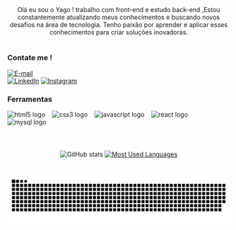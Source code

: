 

<img align="center" alt="" src="./src/header-gif.gif">

#

<p align="center"> Olá eu sou o Yago ! trabalho com front-end e estudo back-end ,Estou constantemente atualizando meus conhecimentos e buscando novos desafios na área de tecnologia. Tenho paixão por aprender e aplicar esses conhecimentos para criar soluções inovadoras.
  
#


<h3 align="left">Contate me !</h3>

[![E-mail](https://img.shields.io/badge/-Email-000?style=for-the-badge&logo=microsoft-outlook&logoColor=#FFFFFF&color:FFF)](mailto:yago.nunes.lima@hotmail.com)     
[![LinkedIn](https://img.shields.io/badge/-LinkedIn-000?style=for-the-badge&logo=linkedin&logoColor=&color:FFF)](https://www.linkedin.com/in//)
[![Instagram](https://img.shields.io/badge/-Instagram-000?style=for-the-badge&logo=instagram&logoColor=#FFFFFF&color:FFF)](https://www.instagram.com//)



<h3 align="left">Ferramentas</h3>

<div align="left">
  <img src="https://cdn.jsdelivr.net/gh/devicons/devicon/icons/html5/html5-original.svg" height="25" alt="html5 logo"  />
  <img width="8" />
  <img src="https://cdn.jsdelivr.net/gh/devicons/devicon/icons/css3/css3-original.svg" height="25" alt="css3 logo"  />
  <img width="8" />
  <img src="https://cdn.jsdelivr.net/gh/devicons/devicon/icons/javascript/javascript-plain.svg" height="25" alt="javascript logo"  />
  <img width="8" />
  <img src="https://cdn.jsdelivr.net/gh/devicons/devicon/icons/react/react-original.svg" height="25" alt="react logo"  />
  <img width="8" />
  <img src="https://cdn.jsdelivr.net/gh/devicons/devicon/icons/mysql/mysql-original.svg" height="25" alt="mysql logo"  />
  <img width="8" />

#

<div style="text-align: center;" align="center">
  <br>
  <img src="https://github-readme-stats-git-masterrstaa-rickstaa.vercel.app/api?username=yagoweb&hide_title=true&show_icons=true&include_all_commits=false&count_private=true&line_height=25&hide=issues&bg_color=000&title_color=3CB371&text_color=FFF&border_radius=3&border_color=3CB371&icon_color=3CB371&theme=jolly" alt="GitHub stats">

  <a href="https://github.com/yagoweb/github-readme-stats">
    <img src="https://github-readme-stats-git-masterrstaa-rickstaa.vercel.app/api/top-langs/?username=yagoweb&line_height=10&card_width=290&layout=compact&hide_title=false&count_private=true&langs_count=4&show_icons=true&title_color=FFFFFF&hide=html,css&bg_color=000&text_color=3CB371&border_radius=3&border_color=3CB371&count_private=true" alt="Most Used Languages">
  </a>
</div>


#

<picture align="center">
  <source media="(prefers-color-scheme: dark)" srcset="https://raw.githubusercontent.com/mari4souza/mari4souza/output/github-contribution-grid-snake-dark.svg">
  <source media="(prefers-color-scheme: light)" srcset="https://raw.githubusercontent.com/mari4souza/mari4souza/output/github-contribution-grid-snake-dark.svg">
  <img align="center" alt="github contribution grid snake animation" src="https://raw.githubusercontent.com/mari4souza/mari4souza/output/github-contribution-grid-snake.svg">
</picture>


